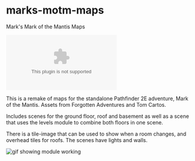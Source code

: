 # marks-motm-maps
Mark's Mark of the Mantis Maps

![the latest version zip](https://img.shields.io/github/downloads/MarkPearce/marks-motm-maps/latest/mmotmm.zip)

This is a remake of maps for the standalone Pathfinder 2E adventure, Mark of the Mantis.  Assets from Forgotten Adventures and Tom Cartos.

Includes scenes for the ground floor, roof and basement as well as a scene that uses the levels module to combine both floors in one scene.

There is a tile-image that can be used to show when a room changes, and overhead tiles for roofs. The scenes have lights and walls.

![gif showing module working](https://i.imgur.com/X76nFc8.png)
